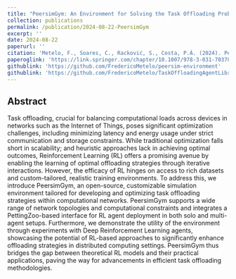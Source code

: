 ```yaml
---
title: "PeersimGym: An Environment for Solving the Task Offloading Problem with Reinforcement Learning"
collection: publications
permalink: /publication/2024-08-22-PeersimGym
excerpt: ''
date: 2024-08-22
paperurl: ''
citation: 'Metelo, F., Soares, C., Racković, S., Costa, P.Á. (2024). PeersimGym: An Environment for Solving the Task Offloading Problem with Reinforcement Learning. In: Bifet, A., Krilavičius, T., Miliou, I., Nowaczyk, S. (eds) Machine Learning and Knowledge Discovery in Databases. Applied Data Science Track. ECML PKDD 2024. Lecture Notes in Computer Science(), vol 14949. Springer, Cham. https://doi.org/10.1007/978-3-031-70378-2_3'
paperoglink: 'https://link.springer.com/chapter/10.1007/978-3-031-70378-2_3#citeas'
githublink: 'https://github.com/FredericoMetelo/peersim-environment'
githublink: 'https://github.com/FredericoMetelo/TaskOffloadingAgentLibrary'
---
```


Abstract 
--------

Task offloading, crucial for balancing computational loads across devices in networks such as the Internet of Things, poses significant optimization challenges, including minimizing latency and energy usage under strict communication and storage constraints. While traditional optimization falls short in scalability; and heuristic approaches lack in achieving optimal outcomes, Reinforcement Learning (RL) offers a promising avenue by enabling the learning of optimal offloading strategies through iterative interactions. However, the efficacy of RL hinges on access to rich datasets and custom-tailored, realistic training environments. To address this, we introduce PeersimGym, an open-source, customizable simulation environment tailored for developing and optimizing task offloading strategies within computational networks. PeersimGym supports a wide range of network topologies and computational constraints and integrates a PettingZoo-based interface for RL agent deployment in both solo and multi-agent setups. Furthermore, we demonstrate the utility of the environment through experiments with Deep Reinforcement Learning agents, showcasing the potential of RL-based approaches to significantly enhance offloading strategies in distributed computing settings. PeersimGym thus bridges the gap between theoretical RL models and their practical applications, paving the way for advancements in efficient task offloading methodologies.
